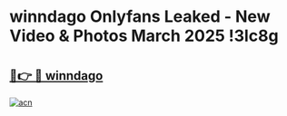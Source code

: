 # winndago Onlyfans Leaked - New Video & Photos March 2025 !3lc8g

# <h2><a href="https://9ppc4x.iuczelnia.edu.pl?title=winndago&ref=3lc8g">🔗👉 🔴 winndago</a></h2>

[![acn](https://github.com/user-attachments/assets/0f9c940e-d8b0-45ae-aac7-cd30a18b3e1c)](https://9ppc4x.iuczelnia.edu.pl?title=winndago&ref=3lc8g)


